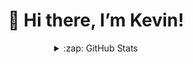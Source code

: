 <div align=center>
<h1>👋 Hi there, I’m Kevin!</h1>



<details>
  <summary>:zap: GitHub Stats</summary> 
    <a href="https://git.io/streak-stats"><img src="https://streak-stats.demolab.com?user=kvnmcn&theme=nord&hide_border=true&border_radius=10"/></a>
    <a href="https://github.com/anuraghazra/github-readme-stats"><img src="https://github-readme-stats.vercel.app/api/top-langs/?username=kvnmcn&layout=donut&theme=nord&hide_border=true&border_radius=10"/></a>
</details>
</div>
